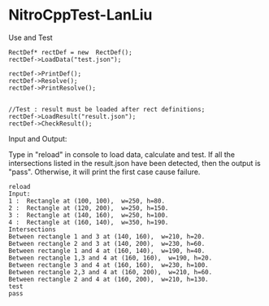 # NitroCppTest-LanLiu
Use and Test

	RectDef* rectDef = new  RectDef();
	rectDef->LoadData("test.json");
	
	rectDef->PrintDef();
	rectDef->Resolve();
	rectDef->PrintResolve();


	//Test : result must be loaded after rect definitions;
	rectDef->LoadResult("result.json");
	rectDef->CheckResult();


Input and Output:

Type in "reload" in console to load data, calculate and test. If all the intersections listed in the result.json have been detected, then the output is "pass". Otherwise, it will print the first case cause failure.
	
	reload
	Input:
	1 :  Rectangle at (100, 100),  w=250, h=80.
	2 :  Rectangle at (120, 200),  w=250, h=150.
	3 :  Rectangle at (140, 160),  w=250, h=100.
	4 :  Rectangle at (160, 140),  w=350, h=190.
	Intersections
	Between rectangle 1 and 3 at (140, 160),  w=210, h=20.
	Between rectangle 2 and 3 at (140, 200),  w=230, h=60.
	Between rectangle 1 and 4 at (160, 140),  w=190, h=40.
	Between rectangle 1,3 and 4 at (160, 160),  w=190, h=20.
	Between rectangle 3 and 4 at (160, 160),  w=230, h=100.
	Between rectangle 2,3 and 4 at (160, 200),  w=210, h=60.
	Between rectangle 2 and 4 at (160, 200),  w=210, h=130.
	test
	pass
	
